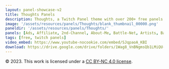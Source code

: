 ```yaml
---
layout: panel-showcase-v2 
title: Thoughts Panels 
description: Thoughts, a Twitch Panel theme with over 200+ free panels. 
image: '/assets/resources/panels/Thoughts/blank_thumbnail_00000.png'
paneldir: '/assets/resources/panels/Thoughts/'
panels: [Ads, Affiliate, 2nd-Channel, About-Me, Battle-Net, Artists, Background, ArtStation, Birthday, BTTV, Calendar, Blog, Charity, Chat-Rules, Clips, Channel-Points, Emotes, Fanmail, Donate, Editor, Friends, Games, Gear, FAQ, Hardware, Hive, Hall-of-Fame, Hall-of-Shame, Ko-Fi, Languages, Leaderboard, Links, Music, Mastadon, Merch, Mods, New-Channel, P.O, Partners, My-Shop, Sponsorships, Subscribe, Support, TikTok, Perks, Playlist, Pronouns, Rules]
tags: [free, twitch panels]
video_embed: https://www.youtube-nocookie.com/embed/SJqpaoA_KBI
download: https://drive.google.com/drive/folders/1Wag8_VnBNgmsQb1LMiQU-HjKxEbDR1BY?usp=share_link
---
```


© 2023. This work is licensed under a [CC BY-NC 4.0 license](https://creativecommons.org/licenses/by-nc/4.0/).